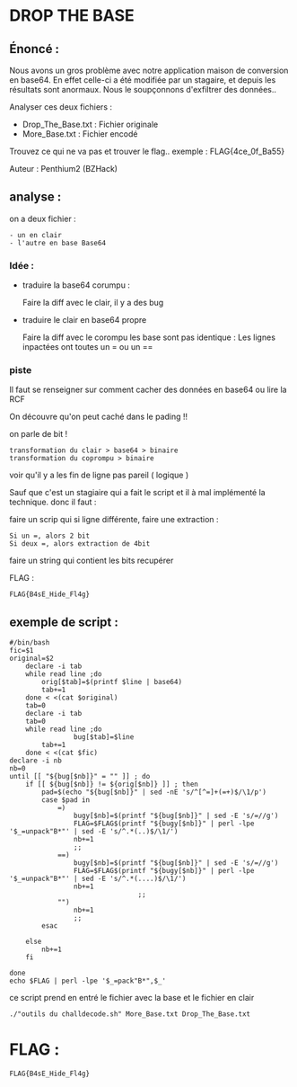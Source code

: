 # DROP THE BASE 

## Énoncé :

  Nous avons un gros problème avec notre application maison de conversion en base64. 
  En effet celle-ci a été modifiée par un stagaire, et depuis les résultats sont anormaux.
  Nous le soupçonnons d'exfiltrer des données..

  Analyser ces deux fichiers : 
  - Drop_The_Base.txt : Fichier originale 
  - More_Base.txt : Fichier encodé

  Trouvez ce qui ne va pas et trouver le flag.. 
  exemple : FLAG{4ce_0f_Ba55}

  Auteur : Penthium2 (BZHack)

## analyse :

on a deux fichier : 

	- un en clair
	- l'autre en base Base64



### Idée : 
- traduire la base64 corumpu :

	Faire la diff avec le clair, il y a des bug

- traduire le clair en base64 propre

	Faire la diff avec le corompu les base sont pas identique :
	Les lignes inpactées ont toutes un = ou un ==

### piste

Il faut se renseigner sur comment cacher des données en base64 ou lire la RCF 

On découvre qu'on peut caché dans le pading !!

on parle de bit !

	transformation du clair > base64 > binaire
	transformation du coprompu > binaire

voir qu'il y a les fin de ligne pas pareil ( logique )

Sauf que c'est un stagiaire qui a fait le script et il à mal implémenté la technique. 
donc il faut  :

faire un scrip qui si ligne différente, faire une extraction :

	Si un =, alors 2 bit
	Si deux =, alors extraction de 4bit

faire un string qui contient les bits recupérer


FLAG  :

	FLAG{B4sE_Hide_Fl4g}

## exemple de script : 

```
#/bin/bash
fic=$1
original=$2
	declare -i tab
	while read line ;do
		orig[$tab]=$(printf $line | base64)
		tab+=1
	done < <(cat $original)
	tab=0
	declare -i tab
	tab=0
	while read line ;do
                bug[$tab]=$line
		tab+=1
	done < <(cat $fic)
declare -i nb
nb=0
until [[ "${bug[$nb]}" = "" ]] ; do
	if [[ ${bug[$nb]} != ${orig[$nb]} ]] ; then
		pad=$(echo "${bug[$nb]}" | sed -nE 's/^[^=]+(=+)$/\1/p')
		case $pad in
			=)
				bugy[$nb]=$(printf "${bug[$nb]}" | sed -E 's/=//g')
				FLAG=$FLAG$(printf "${bugy[$nb]}" | perl -lpe '$_=unpack"B*"' | sed -E 's/^.*(..)$/\1/')
				nb+=1
				;;
			==)
				bugy[$nb]=$(printf "${bug[$nb]}" | sed -E 's/=//g')
				FLAG=$FLAG$(printf "${bugy[$nb]}" | perl -lpe '$_=unpack"B*"' | sed -E 's/^.*(....)$/\1/') 
				nb+=1
                                ;;
			"")
				nb+=1
				;;
		esac
	
	else
		nb+=1
	fi

done
echo $FLAG | perl -lpe '$_=pack"B*",$_'

```

ce script prend en entré le fichier avec la base et le fichier en clair

```
./"outils du challdecode.sh" More_Base.txt Drop_The_Base.txt 
```

# FLAG :

	FLAG{B4sE_Hide_Fl4g}